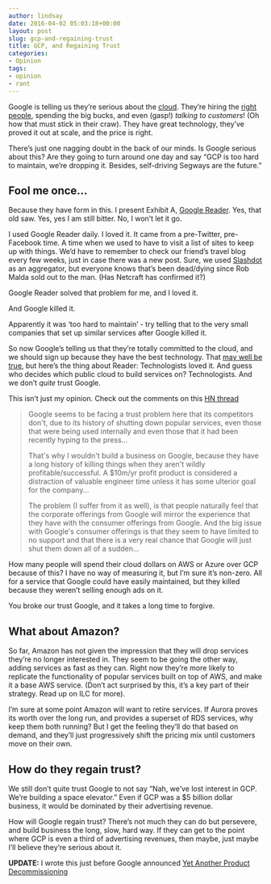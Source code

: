 ```yaml
---
author: lindsay
date: 2016-04-02 05:03:18+00:00
layout: post
slug: gcp-and-regaining-trust
title: GCP, and Regaining Trust
categories:
- Opinion
tags:
- opinion
- rant
---
```


Google is telling us they’re serious about the [cloud](https://cloud.google.com). They’re hiring the [right people](http://fortune.com/2015/11/19/google-diane-greene-cloud/), spending the big bucks, and even (gasp!) _talking to customers_! (Oh how that must stick in their craw). They have great technology, they’ve proved it out at scale, and the price is right.



There’s just one nagging doubt in the back of our minds. Is Google serious about this? Are they going to turn around one day and say “GCP is too hard to maintain, we’re dropping it. Besides, self-driving Segways are the future.”



## Fool me once…



Because they have form in this. I present Exhibit A, [Google Reader](http://www.google.com/reader/about/). Yes, that old saw. Yes, yes I am still bitter. No, I won’t let it go.

I used Google Reader daily. I loved it. It came from a pre-Twitter, pre-Facebook time. A time when we used to have to visit a list of sites to keep up with things. We’d have to remember to check our friend’s travel blog every few weeks, just in case there was a new post. Sure, we used [Slashdot](http://slashdot.org) as an aggregator, but everyone knows that’s been dead/dying since Rob Malda sold out to the man. (Has Netcraft has confirmed it?)

Google Reader solved that problem for me, and I loved it.

And Google killed it.

Apparently it was ‘too hard to maintain’ - try telling that to the very small companies that set up similar services after Google killed it. 

So now Google’s telling us that they’re totally committed to the cloud, and we should sign up because they have the best technology. That [may well be true](https://quizlet.com/blog/whats-the-best-cloud-probably-gcp), but here’s the thing about Reader: Technologists loved it. And guess who decides which public cloud to build services on? Technologists. And we don’t _quite_ trust Google. 

This isn’t just my opinion. Check out the comments on this [HN thread](https://news.ycombinator.com/item?id=11159840)

> Google seems to be facing a trust problem here that its competitors don't, due to its history of shutting down popular services, even those that were being used internally and even those that it had been recently hyping to the press...
> 
> That's why I wouldn't build a business on Google, because they have a long history of killing things when they aren't wildly profitable/successful. A $10m/yr profit product is considered a distraction of valuable engineer time unless it has some ulterior goal for the company...
> 
> The problem (I suffer from it as well), is that people naturally feel that the corporate offerings from Google will mirror the experience that they have with the consumer offerings from Google. And the big issue with Google's consumer offerings is that they seem to have limited to no support and that there is a very real chance that Google will just shut them down all of a sudden...

How many people will spend their cloud dollars on AWS or Azure over GCP because of this? I have no way of measuring it, but I’m sure it’s non-zero. All for a service that Google could have easily maintained, but they killed because they weren’t selling enough ads on it.

You broke our trust Google, and it takes a long time to forgive.



## What about Amazon?



So far, Amazon has not given the impression that they will drop services they’re no longer interested in. They seem to be going the other way, adding services as fast as they can. Right now they’re more likely to replicate the functionality of popular services built on top of AWS, and make it a base AWS service. (Don’t act surprised by this, it’s a key part of their strategy. Read up on ILC for more).

I’m sure at some point Amazon will want to retire services. If Aurora proves its worth over the long run, and provides a superset of RDS services, why keep them both running? But I get the feeling they’ll do that based on demand, and they’ll just progressively shift the pricing mix until customers move on their own.



## How do they regain trust?



We still don’t quite trust Google to not say “Nah, we’ve lost interest in GCP. We’re building a space elevator.” Even if GCP was a $5 billion dollar business, it would be dominated by their advertising revenue. 

How will Google regain trust? There’s not much they can do but persevere, and build business the long, slow, hard way. If they can get to the point where GCP is even a third of advertising revenues, then maybe, just maybe I’ll believe they’re serious about it.

**UPDATE:** I wrote this just before Google announced [Yet Another Product Decommissioning](https://medium.com/@arlogilbert/the-time-that-tony-fadell-sold-me-a-container-of-hummus-cb0941c762c1#.a4ploimrg)
